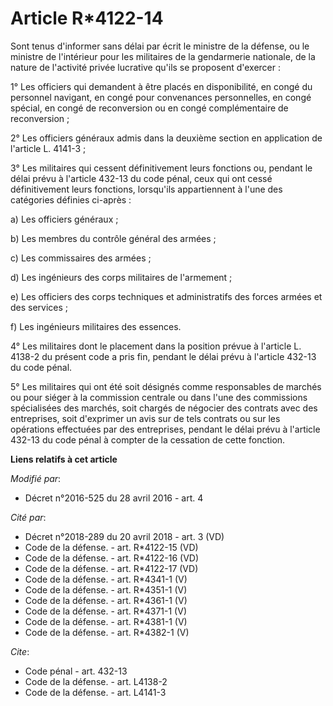 # Article R*4122-14

Sont tenus d'informer sans délai par écrit le ministre de la défense, ou le ministre de l'intérieur pour les militaires de la
gendarmerie nationale, de la nature de l'activité privée lucrative qu'ils se proposent d'exercer : 

1° Les officiers qui demandent à être placés en disponibilité, en congé du personnel navigant, en congé pour convenances
personnelles, en congé spécial, en congé de reconversion ou en congé complémentaire de reconversion ; 

2° Les officiers généraux admis dans la deuxième section en application de l'article L. 4141-3 ; 

3° Les militaires qui cessent définitivement leurs fonctions ou, pendant le délai prévu à l'article 432-13 du code pénal,
ceux qui ont cessé définitivement leurs fonctions, lorsqu'ils appartiennent à l'une des catégories définies ci-après : 

a) Les officiers généraux ; 

b) Les membres du contrôle général des armées ; 

c) Les commissaires des armées ; 

d) Les ingénieurs des corps militaires de l'armement ; 

e) Les officiers des corps techniques et administratifs des forces armées et des services ; 

f) Les ingénieurs militaires des essences. 

4° Les militaires dont le placement dans la position prévue à l'article L. 4138-2 du présent code a pris fin, pendant le
délai prévu à l'article 432-13 du code pénal. 

5° Les militaires qui ont été soit désignés comme responsables de marchés ou pour siéger à la commission centrale ou dans
l'une des commissions spécialisées des marchés, soit chargés de négocier des contrats avec des entreprises, soit d'exprimer
un avis sur de tels contrats ou sur les opérations effectuées par des entreprises, pendant le délai prévu à l'article 432-13
du code pénal à compter de la cessation de cette fonction.

**Liens relatifs à cet article**

_Modifié par_:

  - Décret n°2016-525 du 28 avril 2016 - art. 4

_Cité par_:

  - Décret n°2018-289 du 20 avril 2018 - art. 3 (VD)
  - Code de la défense. - art. R*4122-15 (VD)
  - Code de la défense. - art. R*4122-16 (VD)
  - Code de la défense. - art. R*4122-17 (VD)
  - Code de la défense. - art. R*4341-1 (V)
  - Code de la défense. - art. R*4351-1 (V)
  - Code de la défense. - art. R*4361-1 (V)
  - Code de la défense. - art. R*4371-1 (V)
  - Code de la défense. - art. R*4381-1 (V)
  - Code de la défense. - art. R*4382-1 (V)

_Cite_:

  - Code pénal - art. 432-13
  - Code de la défense. - art. L4138-2
  - Code de la défense. - art. L4141-3
